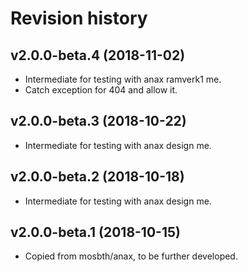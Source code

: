 Revision history
=================================



v2.0.0-beta.4 (2018-11-02)
---------------------------------

* Intermediate for testing with anax ramverk1 me.
* Catch exception for 404 and allow it.



v2.0.0-beta.3 (2018-10-22)
---------------------------------

* Intermediate for testing with anax design me.



v2.0.0-beta.2 (2018-10-18)
---------------------------------

* Intermediate for testing with anax design me.



v2.0.0-beta.1 (2018-10-15)
---------------------------------

* Copied from mosbth/anax, to be further developed.
